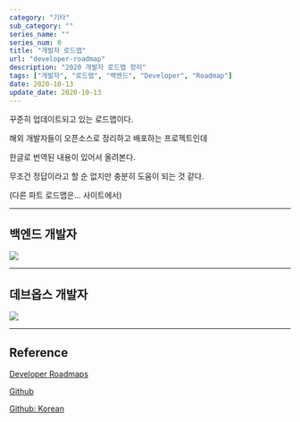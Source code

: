 ```yaml
---
category: "기타"
sub_category: ""
series_name: ""
series_num: 0
title: "개발자 로드맵"
url: "developer-roadmap"
description: "2020 개발자 로드맵 정리"
tags: ["개발자", "로드맵", "백엔드", "Developer", "Roadmap"]
date: 2020-10-13
update_date: 2020-10-13
---
```


꾸준히 업데이트되고 있는 로드맵이다.

해외 개발자들이 오픈소스로 정리하고 배포하는 프로젝트인데

한글로 번역된 내용이 있어서 올려본다.

무조건 정답이라고 할 순 없지만 충분히 도움이 되는 것 같다.

(다른 파트 로드맵은... 사이트에서)

***

## 백엔드 개발자

![](https://www.notion.so/image/https%3A%2F%2Fs3-us-west-2.amazonaws.com%2Fsecure.notion-static.com%2F3cbda823-4f9f-4d3a-8304-a8d7bfd79a63%2F120199163_197891628366431_5660893118453603052_o.jpg?table=block&id=31b89e99-f48d-4e15-a2ae-3b2ca06b8043&width=2950&userId=038a9d8a-4e75-4deb-a374-ed6ff93980c6&cache=v2)

***

## 데브옵스 개발자

![](https://www.notion.so/image/https%3A%2F%2Fs3-us-west-2.amazonaws.com%2Fsecure.notion-static.com%2F2cdebbc5-36b1-4c1e-8acf-5d1ae87fef69%2F120289515_197891651699762_5766344256591660931_o.jpg?table=block&id=faf2e525-1382-4990-a8c3-93457e71551e&width=2950&userId=038a9d8a-4e75-4deb-a374-ed6ff93980c6&cache=v2)

*** 

## Reference

<span class="reference">

[Developer Roadmaps](https://roadmap.sh/)

[Github](https://github.com/kamranahmedse/developer-roadmap)

[Github: Korean](https://github.com/devJang/developer-roadmap)

</span>
